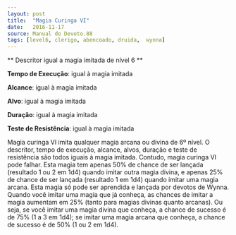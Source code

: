 ```yaml
---
layout: post
title:  "Magia Curinga VI"
date:   2016-11-17
source: Manual do Devoto.88
tags: [level6, clerigo, abencoado, druida,  wynna]
---
```


** Descritor igual a magia imitada de nível 6 **

**Tempo de Execução**:  igual à magia imitada

**Alcance**: igual à magia imitada

**Alvo**: igual à magia imitada

**Duração**:  igual à magia imitada

**Teste de Resistência**: igual à magia imitada

Magia curinga VI imita qualquer magia arcana ou divina de 6º nível. O descritor, tempo de execução, alcance, alvos, duração e teste de resistência são 
todos iguais à magia imitada. Contudo, magia curinga VI pode falhar.
Esta magia tem apenas 50% de chance de ser lançada (resultado 1 ou 2 em 1d4) quando imitar outra magia divina, e apenas 25% de chance de ser lançada (resultado 1 em 1d4) quando imitar uma magia arcana. 
Esta magia só pode ser aprendida e lançada por devotos de Wynna.
Quando você imitar uma magia que já conheça, as chances de imitar a magia aumentam em 25% (tanto para magias divinas quanto arcanas). 
Ou seja, se você imitar uma magia divina que conheça, a chance de sucesso é de 75% (1 a 3 em 1d4); se imitar uma magia arcana que conheça, a chance de sucesso é de 50% (1 ou 2 em 1d4).
